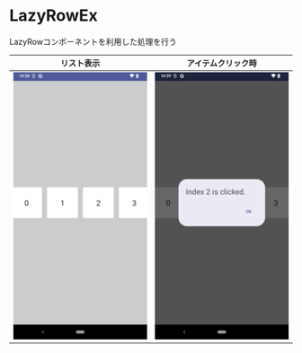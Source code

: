 # LazyRowEx

LazyRowコンポーネントを利用した処理を行う

| リスト表示 | アイテムクリック時 |
| - | - |
| <img src="screenshot/img1.png" width="320px"> | <img src="screenshot/img2.png" width="320px"> |
